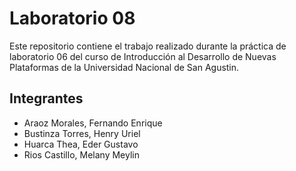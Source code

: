# Laboratorio 08

Este repositorio contiene el trabajo realizado durante la práctica de
laboratorio 06 del curso de Introducción al Desarrollo de Nuevas Plataformas
de la Universidad Nacional de San Agustin.

## Integrantes

- Araoz Morales, Fernando Enrique
- Bustinza Torres, Henry Uriel
- Huarca Thea, Eder Gustavo
- Rios Castillo, Melany Meylin

